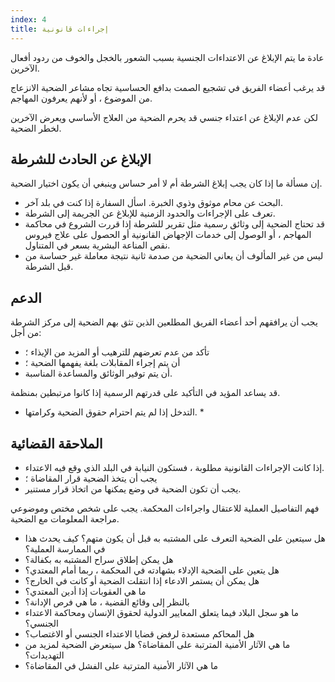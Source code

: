 ```yaml
---
index: 4
title: إجراءات قانونية
---
```

عادة ما يتم الإبلاغ عن الاعتداءات الجنسية بسبب الشعور بالخجل والخوف من ردود أفعال الآخرين.

قد يرغب أعضاء الفريق في تشجيع الصمت بدافع الحساسية تجاه مشاعر الضحية
الانزعاج من الموضوع ، أو لأنهم يعرفون المهاجم.

لكن عدم الإبلاغ عن اعتداء جنسي قد يحرم الضحية من العلاج الأساسي ويعرض الآخرين لخطر الضحية.

## الإبلاغ عن الحادث للشرطة

إن مسألة ما إذا كان يجب إبلاغ الشرطة أم لا أمر حساس وينبغي أن يكون اختيار الضحية.

*   البحث عن محام موثوق وذوي الخبرة. اسأل السفارة إذا كنت في بلد آخر.
*   تعرف على الإجراءات والحدود الزمنية للإبلاغ عن الجريمة إلى الشرطة.
*   قد تحتاج الضحية إلى وثائق رسمية مثل تقرير للشرطة إذا قررت الشروع في محاكمة المهاجم ، أو الوصول إلى خدمات الإجهاض القانونية أو الحصول على علاج فيروس نقص المناعة البشرية بسعر في المتناول.
*   ليس من غير المألوف أن يعاني الضحية من صدمة ثانية نتيجة
معاملة غير حساسة من قبل الشرطة.

## الدعم

يجب أن يرافقهم أحد أعضاء الفريق المطلعين الذين تثق بهم الضحية إلى مركز الشرطة من أجل:

*   تأكد من عدم تعرضهم للترهيب أو المزيد من الإيذاء ؛
*  أن يتم إجراء المقابلات بلغة يفهمها الضحية ؛
*  أن يتم توفير الوثائق والمساعدة المناسبة.

قد يساعد المؤيد في التأكيد على قدرتهم الرسمية إذا كانوا مرتبطين بمنظمة.

* التدخل إذا لم يتم احترام حقوق الضحية وكرامتها. *

## الملاحقة القضائية

*   إذا كانت الإجراءات القانونية مطلوبة ، فستكون النيابة في البلد الذي وقع فيه الاعتداء.
*   يجب أن يتخذ الضحية قرار المقاضاة ؛
*   يجب أن تكون الضحية في وضع يمكنها من اتخاذ قرار مستنير.

فهم التفاصيل العملية للاعتقال واجراءات
المحكمة. يجب على شخص مختص وموضوعي مراجعة المعلومات مع الضحية.

*   هل سيتعين على الضحية التعرف على المشتبه به قبل أن يكون
متهم؟ كيف يحدث هذا في الممارسة العملية؟
*    هل يمكن إطلاق سراح المشتبه به بكفالة؟
*   هل يتعين على الضحية الإدلاء بشهادته في المحكمة ، ربما أمام المعتدي؟
*   هل يمكن أن يستمر الادعاء إذا انتقلت الضحية أو كانت في الخارج؟
*   ما هي العقوبات إذا أدين المعتدي؟
*   بالنظر إلى وقائع القضية ، ما هي فرص الإدانة؟
*   ما هو سجل البلاد فيما يتعلق
المعايير الدولية لحقوق الإنسان ومحاكمة الاعتداء الجنسي؟
*   هل
المحاكم مستعدة لرفض قضايا الاعتداء الجنسي أو الاغتصاب؟
*   ما هي الآثار الأمنية المترتبة على المقاضاة؟ هل سيتعرض الضحية لمزيد من التهديدات؟
*   ما هي الآثار الأمنية المترتبة على الفشل في المقاضاة؟